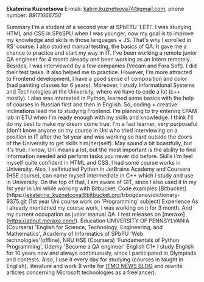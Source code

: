 

**Ekaterina Kuznetsova**
E-mali: katrin.kuznetsova74@gmail.com, phone number: *89111666750*

Summary
I'm a student of a second year at SPbETU 'LETI'. I was studying HTML and CSS in SPbSPU when I was younger, now my goal is to improve my knowledge and skills in those languages + JS. That's why I enrolled in RS' course. I also studied manual testing, the basics of QA. It gave me a chance to practice and start my way in IT. I've been working a remote junior QA engineer for 4 month already and been working as an intern remotely. Besides, I was interviewed by a few companies (Veeam and Fora Soft). I did their test tasks. It also helped me to practice. However, I'm more attracted to Frontend development, I have a good sense of composition and color (had painting classes for 6 years). Moreover, I study Informational Systems and Technologies at the University, where we have to code a lot (c++ mostly). I also was interested in Python, learned some basics with the help of courses in Russian first and then in English. So, coding + creative inclinations lead me to studying Frontend. I'm planning to try entering EPAM lab in ETU when I'm ready enough with my skills and knowledge. I think I'll do my best to make my dream come true. I'm a fast learner, very purposeful (don't know anyone on my course in Uni who tried interviewing on a position in IT after the 1st year and was working so hard outside the doors of the University to get skills him(her)self). May sound a bit boastfully, but it's true. I know, Uni means a lot, but the most important is the ability to find information needed and perform tasks you never did before.
Skills
I'm feel myself quite confident in HTML and CSS. I had some course works in University. Also, I selfstudied Python in JetBrains Academy and Coursera (HSE course), can name myself intermediate in C++ which I study and use in University. On the top of that, I am aware of GIT, since I also used it in my 1st year in Uni while working with Bitbucket.
Code examples
[Bitbucket] (https://ekaterina_kuznetcova@bitbucket.org/trbogdanov/dictionary-9375.git  (1st year Uni course work on 'Programming' subject)
Experience
As I already mentioned my course work, I was working on it for 3 month. And my current occupation as junior manual QA. I test releases on [meraxe] (https://about.meraxe.com/).
Education
UNIVERSITY OF PENNSYLVANIA (Coursera) 'English for Science, Technology, Engineering, and Mathematics', Academy of Informatics of SPbPU 'Web technologies'(offline), NRU HSE (Coursera) 'Fundamentals of Python Programming', Udemy 'Become a QA engineer'
English
C1+ I study English for 10 years now and always continuously, since I participated in Olympiads and contests. Also, I use it every day for studying (courses in taught in English), literature and work (I write for [ITMO NEWS BLOG](https://news.itmo.ru/en/blogs/) and rewrite articles concerning Microsoft technologies as a freelancer).

